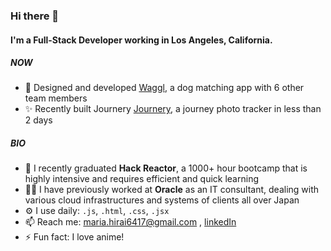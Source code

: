 ### Hi there 👋

#### I'm a Full-Stack Developer working in Los Angeles, California.

##### NOW

- 🐶 Designed and developed [Waggl](http://3.82.138.253:5000), a dog matching app with 6 other team members
- ✨ Recently built Journery [Journery](https://journery.herokuapp.com/), a journey photo tracker in less than 2 days 

##### BIO

- 🏫 I recently graduated **Hack Reactor**, a 1000+ hour bootcamp that is highly intensive and requires efficient and quick learning
- 👩‍💻 I have previously worked at **Oracle** as an IT consultant, dealing with various cloud infrastructures and systems of clients all over Japan 
- ⚙️ I use daily: `.js`, `.html`, `.css`, `.jsx`
- 📫 Reach me: maria.hirai6417@gmail.com , [linkedIn](https://www.linkedin.com/in/mariahirai/)
- ⚡️ Fun fact: I love anime!

